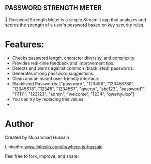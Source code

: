 ## PASSWORD STRENGTH METER
🔐 Password Strength Meter is a simple Streamlit app that analyzes and scores the strength of a user's password based on key security rules.

# Features:
- Checks password length, character diversity, and complexity.
- Provides real-time feedback and improvement tips.
- Detects and warns against common (blacklisted) passwords.
- Generates strong password suggestions.
- Clean and animated user-friendly interface.
- Blacklisted Passwords: ["password", "123456", "123456789", "12345678", "12345", "1234567", "qwerty", "abc123", "password1", "111111", "123123", "admin", "welcome", "1234", "qwertyuiop"]
- You can try by replacing this values.
- 
# Author

Created by Muhammad Hussain

LinkedIn: www.linkedin.com/in/where-is-hussain

Feel free to fork, improve, and share!

